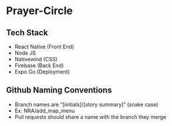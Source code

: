 # Prayer-Circle

## Tech Stack
- React Native (Front End)
- Node JS
- Nativewind (CSS)
- Firebase (Back End)
- Expo Go (Deployment)

## Github Naming Conventions
- Branch names are “[initials]/[story summary]” (snake case)
- Ex: NRA/add_map_menu
- Pull requests should share a name with the branch they merge